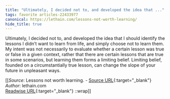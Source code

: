 ```yaml
---
title: "Ultimately, I decided not to, and developed the idea that ..."
tags: favorite articles-22433977
canonical: https://lethain.com/lessons-not-worth-learning/
hide_title: true
---
```


Ultimately, I decided not to, and developed the idea that I should identify the lessons I didn’t want to learn from life, and simply choose not to learn them. My intent was not necessarily to evaluate whether a certain lesson was true or false in a given context, rather that there are certain lessons that are true in some scenarios, but learning them forms a limiting belief. Limiting belief, founded on a circumstantially true lesson, can change the slope of your future in unpleasant ways.


[[_Source_: Lessons not worth learning. - [Source URL](https://lethain.com/lessons-not-worth-learning/){:target="_blank"}<br>
_Author_: lethain.com<br>
[Readwise URL](https://readwise.io/open/441598214){:target="_blank"}
::wrap]]
